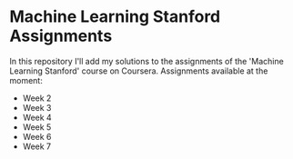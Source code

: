 # Machine Learning Stanford Assignments

In this repository I'll add my solutions to the assignments of the 'Machine Learning Stanford' course on Coursera. Assignments available at the moment:
  - Week 2
  - Week 3
  - Week 4
  - Week 5
  - Week 6
  - Week 7
